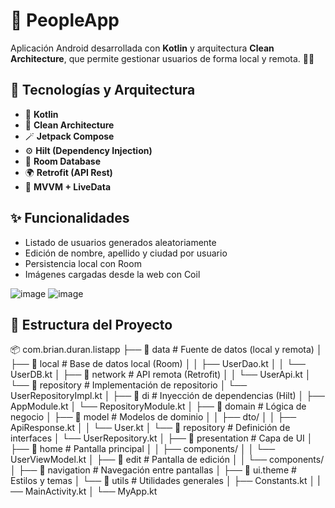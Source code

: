 # 👥 PeopleApp

Aplicación Android desarrollada con **Kotlin** y arquitectura **Clean Architecture**, que permite gestionar usuarios de forma local y remota. 💾🌐

## 🧠 Tecnologías y Arquitectura

- 🔹 **Kotlin**
- 🧱 **Clean Architecture**
- 🪄 **Jetpack Compose**
- ⚙️ **Hilt (Dependency Injection)**
- 💾 **Room Database**
- 🌍 **Retrofit (API Rest)**
- 🔄 **MVVM + LiveData**


## ✨ Funcionalidades

- Listado de usuarios generados aleatoriamente
- Edición de nombre, apellido y ciudad por usuario
- Persistencia local con Room
- Imágenes cargadas desde la web con Coil

![image](https://github.com/user-attachments/assets/f4e93fb6-39f5-46bd-bfff-e65c9b11ce40)  ![image](https://github.com/user-attachments/assets/fa5c2c2c-5bed-49fa-ae92-8a56be9d2835)






## 📁 Estructura del Proyecto

📦 com.brian.duran.listapp
├── 📁 data                 # Fuente de datos (local y remota)
│   ├── 📁 local            # Base de datos local (Room)
│   │   ├── UserDao.kt
│   │   └── UserDB.kt
│   ├── 📁 network          # API remota (Retrofit)
│   │   └── UserApi.kt
│   └── 📁 repository       # Implementación de repositorio
│       └── UserRepositoryImpl.kt
│
├── 📁 di                   # Inyección de dependencias (Hilt)
│   ├── AppModule.kt
│   └── RepositoryModule.kt
│
├── 📁 domain              # Lógica de negocio
│   ├── 📁 model            # Modelos de dominio
│   │   ├── dto/
│   │   ├── ApiResponse.kt
│   │   └── User.kt
│   └── 📁 repository       # Definición de interfaces
│       └── UserRepository.kt
│
├── 📁 presentation        # Capa de UI
│   ├── 📁 home             # Pantalla principal
│   │   ├── components/
│   │   └── UserViewModel.kt
│   ├── 📁 edit             # Pantalla de edición
│   │   └── components/
│   ├── 📁 navigation       # Navegación entre pantallas
│   ├── 📁 ui.theme         # Estilos y temas
│   └── 📁 utils            # Utilidades generales
│       ├── Constants.kt
│   |── MainActivity.kt
│   └── MyApp.kt




